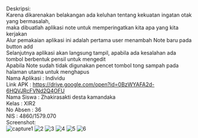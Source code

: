 Deskripsi:<br>
Karena dikarenakan belakangan ada keluhan tentang kekuatan ingatan otak yang bermasalah, <br>
maka dibuatlah aplikasi note untuk memperingatkan kita apa yang kita kerjakan<br>
Alur pemakaian aplikasi ini adalah pertama user menambah Note baru pada button add<br>
Selanjutnya aplikasi akan langsung tampil, apabila ada kesalahan ada tombol berbentuk pensil untuk mengedit<br>
Apabila Note sudah tidak digunakan pencet tombol tong sampah pada halaman utama untuk menghapus<br>
Nama Aplikasi : Individu <br>
Link APK : <href>https://drive.google.com/open?id=0BzWYAFA2d-6HQVJRcFVNd2Q4OFU</href><br>
Nama Siswa : Zhakirasakti desta kamandaka<br>
Kelas : XIR2<br>
No Absen : 36<br>
NIS : 4860/1579.070<br>
Screenshot:<br>
![capture1](https://user-images.githubusercontent.com/22295695/27033500-c6951b2a-4fa3-11e7-8464-02c54495d067.PNG)
![2](https://user-images.githubusercontent.com/22295695/27033504-c69935ca-4fa3-11e7-9aa2-ca0761d7b33c.PNG)
![3](https://user-images.githubusercontent.com/22295695/27033499-c694952e-4fa3-11e7-8cde-15cc3636f7ca.PNG)
![4](https://user-images.githubusercontent.com/22295695/27033502-c695dbc8-4fa3-11e7-9440-ea06e73c7650.PNG)
![5](https://user-images.githubusercontent.com/22295695/27033501-c6954190-4fa3-11e7-8cb3-e5e44011d48d.PNG)
![6](https://user-images.githubusercontent.com/22295695/27033503-c6960d82-4fa3-11e7-8db9-d8fe6d1187bd.PNG)



